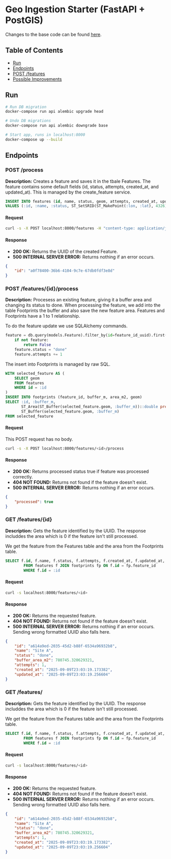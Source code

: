 # Geo Ingestion Starter (FastAPI + PostGIS)

Changes to the base code can be found [here](https://github.com/rubenbuelvas/geo-ingestion-starter/compare/base...main).

## Table of Contents

- [Run](#run)
- [Endpoints](#endpoints)
- [POST /features](#post-features)
- [Possible Improvements](#possible-improvements)

## Run
```bash
# Run DB migration
docker-compose run api alembic upgrade head

# Undo DB migrations
docker-compose run api alembic downgrade base

# Start app, runs in localhost:8000
docker-compose up --build
```

## Endpoints

### POST /process

**Description:** Creates a feature and saves it in the tbale Features. The feature contains some default fields (id, status, attempts, created_at, and updated_at). This is managed by the create_feature service.

```sql
INSERT INTO features (id, name, status, geom, attempts, created_at, updated_at)
VALUES (:id, :name, :status, ST_SetSRID(ST_MakePoint(:lon, :lat), 4326)::geography, :attempts, now(), now())
```

#### Request

```bash
curl -s -X POST localhost:8000/features -H "content-type: application/json" -d '{ "name":"Site A","lat":45.5017,"lon":-73.5673 }'
```

#### Response
- **200 OK:** Returns the UUID of the created Feature.
- **500 INTERNAL SERVER ERROR:** Returns nothing if an error occurs.

```json
{
    "id": "a0f78400-36b6-4104-9c7e-67db0fdf3e8d"
}
```

### POST /features/{id}/process

**Description:** Procesess an existing feature, giving it a buffer area and changing its status to done. When processing the feature, we add into the table Footprints the buffer and also save the new feature area. Features and Footprints have a 1 to 1 relationship.

To do the feature update we use SQLAlchemy commands.
```python
feature = db.query(models.Feature).filter_by(id=feature_id_uuid).first()
    if not feature:
        return False
    feature.status = "done"
    feature.attempts += 1
```

The insert into Footprints is managed by raw SQL.
```sql
WITH selected_feature AS (
    SELECT geom
    FROM features
    WHERE id = :id
)
INSERT INTO footprints (feature_id, buffer_m, area_m2, geom)
SELECT :id, :buffer_m,
       ST_Area(ST_Buffer(selected_feature.geom, :buffer_m))::double precision,
       ST_Buffer(selected_feature.geom, :buffer_m)
FROM selected_feature
```

#### Request

This POST request has no body.
```bash
curl -s -X POST localhost:8000/features/<id>/process
```

#### Response
- **200 OK:** Returns processed status true if feature was processed correctly.
- **404 NOT FOUND:** Returns not found if the feature doesn't exist.
- **500 INTERNAL SERVER ERROR:** Returns nothing if an error occurs.

```json
{
    "processed": true
}
```

### GET /features/{id}

**Description:** Gets the feature identified by the UUID. The response includdes the area which is 0 if the feature isn't still processed.

We get the feature from the Features table and the area from the Footprints table.
```sql
SELECT f.id, f.name, f.status, f.attempts, f.created_at, f.updated_at, fp.area_m2
        FROM features f JOIN footprints fp ON f.id = fp.feature_id
        WHERE f.id = :id
```

#### Request

```bash
curl -s localhost:8000/features/<id>
```

#### Response
- **200 OK:** Returns the requested feature.
- **404 NOT FOUND:** Returns not found if the feature doesn't exist.
- **500 INTERNAL SERVER ERROR:** Returns nothing if an error occurs. Sending wrong formatted UUID also falls here.

```json
{
    "id": "a614a9ed-2035-45d2-b88f-6534a96932b8",
    "name": "Site A",
    "status": "done",
    "buffer_area_m2": 780745.320629321,
    "attempts": 1,
    "created_at": "2025-09-09T23:03:19.173382",
    "updated_at": "2025-09-09T23:03:19.256604"
}
```

### GET /features/<id>

**Description:** Gets the feature identified by the UUID. The response includdes the area which is 0 if the feature isn't still processed.

We get the feature from the Features table and the area from the Footprints table.
```sql
SELECT f.id, f.name, f.status, f.attempts, f.created_at, f.updated_at, fp.area_m2
        FROM features f JOIN footprints fp ON f.id = fp.feature_id
        WHERE f.id = :id
```

#### Request

```bash
curl -s localhost:8000/features/<id>
```

#### Response
- **200 OK:** Returns the requested feature.
- **404 NOT FOUND:** Returns not found if the feature doesn't exist.
- **500 INTERNAL SERVER ERROR:** Returns nothing if an error occurs. Sending wrong formatted UUID also falls here.

```json
{
    "id": "a614a9ed-2035-45d2-b88f-6534a96932b8",
    "name": "Site A",
    "status": "done",
    "buffer_area_m2": 780745.320629321,
    "attempts": 1,
    "created_at": "2025-09-09T23:03:19.173382",
    "updated_at": "2025-09-09T23:03:19.256604"
}
```
